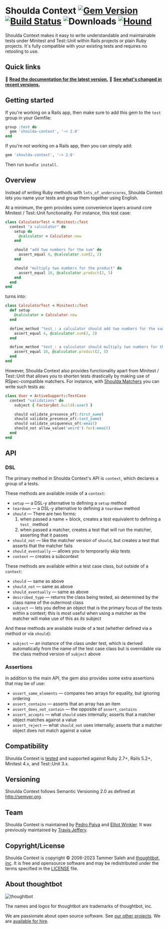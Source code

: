 # Shoulda Context [![Gem Version][version-badge]][rubygems] [![Build Status][travis-badge]][travis] ![Downloads][downloads-badge] [![Hound][hound-badge]][hound]

[version-badge]: https://img.shields.io/gem/v/shoulda-context.svg
[rubygems]: https://rubygems.org/gems/shoulda-context
[travis-badge]: https://img.shields.io/travis/thoughtbot/shoulda-context/master.svg
[travis]: https://travis-ci.org/thoughtbot/shoulda-context
[downloads-badge]: https://img.shields.io/gem/dtv/shoulda-context.svg
[hound-badge]: https://img.shields.io/badge/Reviewed_by-Hound-8E64B0.svg
[hound]: https://houndci.com

Shoulda Context makes it easy to write understandable and maintainable tests
under Minitest and Test::Unit within Rails projects or plain Ruby projects. It's
fully compatible with your existing tests and requires no retooling to use.

## Quick links

📖 **[Read the documentation for the latest version.][rubydocs]**
📢 **[See what's changed in recent versions.][changelog]**

[rubydocs]: http://rubydoc.info/github/thoughtbot/shoulda-context/master/frames
[changelog]: CHANGELOG.md

[shoulda-context]: https://github.com/thoughtbot/shoulda-context

## Getting started

If you're working on a Rails app, then make sure to add this gem to the `test`
group in your Gemfile:

``` ruby
group :test do
  gem 'shoulda-context', '~> 2.0'
end
```

If you're not working on a Rails app, then you can simply add:

``` ruby
gem 'shoulda-context', '~> 2.0'
```

Then run `bundle install`.

## Overview

Instead of writing Ruby methods with `lots_of_underscores`, Shoulda Context lets
you name your tests and group them together using English.

At a minimum, the gem provides some convenience layers around core Minitest /
Test::Unit functionality. For instance, this test case:

```ruby
class CalculatorTest < Minitest::Test
  context "a calculator" do
    setup do
      @calculator = Calculator.new
    end

    should "add two numbers for the sum" do
      assert_equal 4, @calculator.sum(2, 2)
    end

    should "multiply two numbers for the product" do
      assert_equal 10, @calculator.product(2, 5)
    end
  end
end
```

turns into:

```ruby
class CalculatorTest < Minitest::Test
  def setup
    @calculator = Calculator.new
  end

  define_method "test_: a calculator should add two numbers for the sum" do
    assert_equal 4, @calculator.sum(2, 2)
  end

  define_method "test_: a calculator should multiply two numbers for the product" do
    assert_equal 10, @calculator.product(2, 5)
  end
end
```

However, Shoulda Context also provides functionality apart from Minitest /
Test::Unit that allows you to shorten tests drastically by making use of
RSpec-compatible matchers. For instance, with [Shoulda
Matchers][shoulda-matchers] you can write such tests as:

```ruby
class User < ActiveSupport::TestCase
  context "validations" do
    subject { FactoryBot.build(:user) }

    should validate_presence_of(:first_name)
    should validate_presence_of(:last_name)
    should validate_uniqueness_of(:email)
    should_not allow_value('weird').for(:email)
  end
end
```

[shoulda-matchers]: https://github.com/thoughtbot/shoulda-matchers

## API

### DSL

The primary method in Shoulda Context's API is `context`, which declares a group
of a tests.

These methods are available inside of a `context`:

* `setup` — a DSL-y alternative to defining a `setup` method
* `teardown` — a DSL-y alternative to defining a `teardown` method
* `should` — There are two forms:
  1. when passed a name + block, creates a test equivalent to defining a
  `test_` method
  2. when passed a matcher, creates a test that will run the matcher, asserting
  that it passes
* `should_not` — like the matcher version of `should`, but creates a test that
  asserts that the matcher fails
* `should_eventually` — allows you to temporarily skip tests
* `context` — creates a subcontext

These methods are available within a test case class, but outside of a
`context`:

* `should` — same as above
* `should_not` — same as above
* `should_eventually` — same as above
* `described_type` — returns the class being tested, as determined by the class
  name of the outermost class
* `subject` — lets you define an object that is the primary focus of the tests
  within a context; this is most useful when using a matcher as the matcher will
  make use of this as _its_ subject

And these methods are available inside of a test (whether defined via a method
or via `should`):

* `subject` — an instance of the class under test, which is derived
  automatically from the name of the test case class but is overridable via the
  class method version of `subject` above

### Assertions

In addition to the main API, the gem also provides some extra assertions that
may be of use:

* `assert_same_elements` — compares two arrays for equality, but ignoring
  ordering
* `assert_contains` — asserts that an array has an item
* `assert_does_not_contain` — the opposite of `assert_contains`
* `assert_accepts` — what `should` uses internally; asserts that a matcher
  object matches against a value
* `assert_reject` — what `should_not` uses internally; asserts that a matcher
  object does not match against a value

## Compatibility

Shoulda Context is [tested][travis] and supported against Ruby 2.7+, Rails 5.2+,
Minitest 4.x, and Test::Unit 3.x.

## Versioning

Shoulda Context follows Semantic Versioning 2.0 as defined at
<http://semver.org>.

## Team

Shoulda Context is maintained by [Pedro Paiva][VSPPedro] and [Elliot
Winkler][mcmire]. It was previously maintained by [Travis
Jeffery][travisjeffery].

[VSPPedro]: https://github.com/VSPPedro
[mcmire]: https://github.com/mcmire
[travisjeffery]: https://github.com/travisjeffery

## Copyright/License

Shoulda Context is copyright © 2006-2023 Tammer Saleh and [thoughtbot,
inc][thoughtbot-website]. It is free and opensource software and may be
redistributed under the terms specified in the [LICENSE](LICENSE) file.

[thoughtbot-website]: https://thoughtbot.com

## About thoughtbot

![thoughtbot][thoughtbot-logo]

[thoughtbot-logo]: https://presskit.thoughtbot.com/images/thoughtbot-logo-for-readmes.svg

The names and logos for thoughtbot are trademarks of thoughtbot, inc.

We are passionate about open source software. See [our other
projects][community]. We are [available for hire][hire].

[community]: https://thoughtbot.com/community?utm_source=github
[hire]: https://thoughtbot.com?utm_source=github
